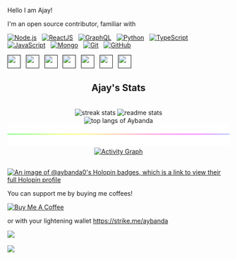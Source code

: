 Hello I am Ajay!

I'm an open source contributor, familiar with

<a href="" target="_blank" title="Node.js" rel="noreferrer"><img src="https://www.vectorlogo.zone/logos/nodejs/nodejs-icon.svg" alt="Node.js" width="30" height="30"/></a>&nbsp;&nbsp;
<a href="" target="_blank" title="ReactJS" rel="noreferrer"><img src="https://www.vectorlogo.zone/logos/reactjs/reactjs-icon.svg" alt="ReactJS" width="30" height="30"/></a>&nbsp;&nbsp;
<a href="" target="_blank" title="GraphQL" rel="noreferrer"><img src="https://upload.wikimedia.org/wikipedia/commons/thumb/1/17/GraphQL_Logo.svg/2048px-GraphQL_Logo.svg.png" alt="GraphQL" width="30" height="30"/></a>&nbsp;&nbsp;
<a href="" target="_blank" title="Python" rel="noreferrer"><img src="https://www.vectorlogo.zone/logos/python/python-icon.svg" alt="Python" width="30" height="30"/></a>&nbsp;&nbsp;
<a href="" target="_blank" title="TypeScript" rel="noreferrer"><img src="https://www.vectorlogo.zone/logos/typescriptlang/typescriptlang-icon.svg" alt="TypeScript" width="30" height="30"/></a>&nbsp;&nbsp;
<a href="" target="_blank" title="JavaScript" rel="noreferrer"><img src="https://www.freepnglogos.com/uploads/javascript-png/javascript-vector-logo-yellow-png-transparent-javascript-vector-12.png" alt="JavaScript" width="30" height="30"/></a>&nbsp;&nbsp;
<a href="" target="_blank" title="MongoDB" rel="noreferrer"><img src="https://www.vectorlogo.zone/logos/mongodb/mongodb-icon.svg" alt="Mongo" width="30" height="30"/></a>&nbsp;&nbsp;
<a href="" target="_blank" title="Git" rel="noreferrer"><img src="https://www.vectorlogo.zone/logos/git-scm/git-scm-icon.svg" alt="Git" width="30" height="30"/></a>&nbsp;&nbsp;
<a href="" target="_blank" title="GitHub" rel="noreferrer"><img src="https://www.vectorlogo.zone/logos/github/github-tile.svg" alt="GitHub" width="30" height="30"/></a>&nbsp;&nbsp;




<a href="" title="C" target="_blank" rel="noreferrer"><img src="https://upload.wikimedia.org/wikipedia/commons/1/19/C_Logo.png" alt="" width="30" height="30"/></a>&nbsp;&nbsp;
<a href="" title="C++" target="_blank" rel="noreferrer"><img src="https://upload.wikimedia.org/wikipedia/commons/thumb/1/18/ISO_C%2B%2B_Logo.svg/1822px-ISO_C%2B%2B_Logo.svg.png" alt="" width="30" height="30"/></a>&nbsp;&nbsp;
<a href="" title="HTML" target="_blank" rel="noreferrer"><img src="https://www.vectorlogo.zone/logos/w3_html5/w3_html5-icon.svg" alt="" width="30" height="30"/></a>&nbsp;&nbsp;
<a href="" title="CSS" target="_blank" rel="noreferrer"><img src="https://www.vectorlogo.zone/logos/w3_css/w3_css-icon.svg" alt="" width="30" height="30"/></a>&nbsp;&nbsp;
<a href="" title="PostgreSQL" target="_blank" rel="noreferrer"><img src="https://www.vectorlogo.zone/logos/postgresql/postgresql-icon.svg" alt="" width="30" height="30"/></a>&nbsp;&nbsp;
<a href="" title="Postman" target="_blank" rel="noreferrer"><img src="https://www.vectorlogo.zone/logos/getpostman/getpostman-icon.svg" alt="" width="30" height="30"/></a>&nbsp;&nbsp;
<a href="" title="Docker" target="_blank" rel="noreferrer"><img src="https://www.vectorlogo.zone/logos/docker/docker-icon.svg" alt="" width="30" height="30"/></a>&nbsp;&nbsp;
<!-- <a href="" title="Kubernetes" target="_blank" rel="noreferrer"><img src="https://www.vectorlogo.zone/logos/kubernetes/kubernetes-icon.svg" alt="" width="30" height="30"/></a>&nbsp;&nbsp;

<!---
aybanda/aybanda is a ✨ special ✨ repository because its `README.md` (this file) appears on your GitHub profile.
You can click the Preview link to take a look at your changes.
--->







<h2 align="center">Ajay's Stats </h2>
<br>
<div align=center>
  <img width=390 src="https://streak-stats.demolab.com/?user=aybanda&count_private=true&theme=react&border_radius=10" alt="streak stats"/>
  <img width=390 src="https://github-readme-stats.vercel.app/api?username=aybanda&count_private=true&show_icons=true&theme=react&rank_icon=github&border_radius=10" alt="readme stats" />
  <br/>
<img width=325 align="center" src="https://github-readme-stats.vercel.app/api/top-langs/?username=aybanda&hide=HTML&langs\_count=8&layout=compact&theme=react&border\_radius=10&size\_weight=0.5&count\_weight=0.5" alt="top langs of Aybanda" />
    <br />
</div>


<div align=center>
   <a href="https://github.com/aybanda">
   <img height=50 width=100% src="https://raw.githubusercontent.com/Sabyasachi-Seal/Sabyasachi-Seal/ouput/divider.gif">
   </a>
</div>



<div align=center>
   <a href="https://github.com/aybanda">
   <img alt="Activity Graph" src="https://github-readme-activity-graph.vercel.app/graph?username=aybanda&theme=redical&hide_border=true" />
   </a>
</div>
<h2></h2>

[![An image of @aybanda0's Holopin badges, which is a link to view their full Holopin profile](https://holopin.me/aybanda0)](https://holopin.io/@aybanda0)


You can support me by buying me coffees!

<a href="https://www.buymeacoffee.com/aybanda" target="_blank"><img src="https://cdn.buymeacoffee.com/buttons/v2/default-yellow.png" alt="Buy Me A Coffee" style="height: 40px !important;width: 157px !important;" ></a>

or with your lightening wallet
 https://strike.me/aybanda



[![](https://visitcount.itsvg.in/api?id=aybanda&icon=0&color=0)](https://visitcount.itsvg.in)








 <a href="mailto:aybanda17@gmail.com">
    <img src="https://img.shields.io/badge/Gmail-333333?style=for-the-badge&logo=gmail&logoColor=red" />
  </a>


